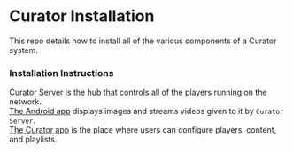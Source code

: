 # Curator Installation
This repo details how to install all of the various components of a Curator system.

### Installation Instructions
[Curator Server](https://github.com/euroclydon37/curator-installation/blob/master/Curator-Server.md) is the hub that controls all of the players running on the network.  
[The Android app](https://github.com/euroclydon37/curator-installation/blob/master/Android-Player.md) displays images and streams videos given to it by `Curator Server`.  
[The Curator app](https://github.com/euroclydon37/curator-installation/blob/master/Curator-App.md) is the place where users can configure players, content, and playlists.
